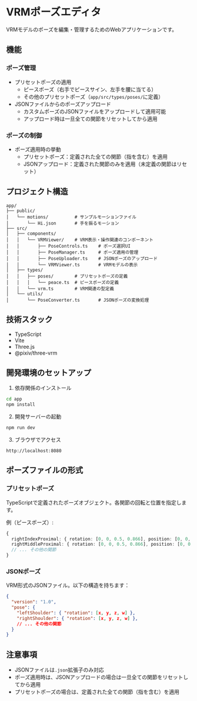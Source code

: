 # VRMポーズエディタ

VRMモデルのポーズを編集・管理するためのWebアプリケーションです。

## 機能

### ポーズ管理
- プリセットポーズの適用
  - ピースポーズ（右手でピースサイン、左手を腰に当てる）
  - その他のプリセットポーズ（`app/src/types/poses/`に定義）
- JSONファイルからのポーズアップロード
  - カスタムポーズのJSONファイルをアップロードして適用可能
  - アップロード時は一旦全ての関節をリセットしてから適用

### ポーズの制御
- ポーズ適用時の挙動
  - プリセットポーズ：定義された全ての関節（指を含む）を適用
  - JSONアップロード：定義された関節のみを適用（未定義の関節はリセット）

## プロジェクト構造

```
app/
├── public/
│   └── motions/          # サンプルモーションファイル
│       └── Hi.json       # 手を振るモーション
├── src/
│   ├── components/
│   │   └── VRMViewer/    # VRM表示・操作関連のコンポーネント
│   │       ├── PoseControls.ts    # ポーズ選択UI
│   │       ├── PoseManager.ts     # ポーズ適用の管理
│   │       ├── PoseUploader.ts    # JSONポーズのアップロード
│   │       └── VRMViewer.ts       # VRMモデルの表示
│   ├── types/
│   │   ├── poses/        # プリセットポーズの定義
│   │   │   └── peace.ts  # ピースポーズの定義
│   │   └── vrm.ts        # VRM関連の型定義
│   └── utils/
│       └── PoseConverter.ts       # JSONポーズの変換処理
```

## 技術スタック

- TypeScript
- Vite
- Three.js
- @pixiv/three-vrm

## 開発環境のセットアップ

1. 依存関係のインストール
```bash
cd app
npm install
```

2. 開発サーバーの起動
```bash
npm run dev
```

3. ブラウザでアクセス
```
http://localhost:8080
```

## ポーズファイルの形式

### プリセットポーズ
TypeScriptで定義されたポーズオブジェクト。各関節の回転と位置を指定します。

例（ピースポーズ）:
```typescript
{
  rightIndexProximal: { rotation: [0, 0, 0.5, 0.866], position: [0, 0, 0] },    // 人差し指を立てる
  rightMiddleProximal: { rotation: [0, 0, 0.5, 0.866], position: [0, 0, 0] },   // 中指を立てる
  // ... その他の関節
}
```

### JSONポーズ
VRM形式のJSONファイル。以下の構造を持ちます：

```json
{
  "version": "1.0",
  "pose": {
    "leftShoulder": { "rotation": [x, y, z, w] },
    "rightShoulder": { "rotation": [x, y, z, w] },
    // ... その他の関節
  }
}
```

## 注意事項

- JSONファイルは`.json`拡張子のみ対応
- ポーズ適用時は、JSONアップロードの場合は一旦全ての関節をリセットしてから適用
- プリセットポーズの場合は、定義された全ての関節（指を含む）を適用
